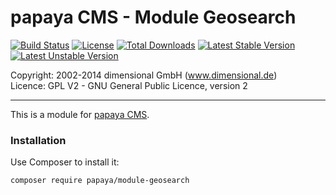 # papaya CMS - Module Geosearch

[![Build Status](https://travis-ci.org/papayaCMS/papayacms-module-geosearch.svg?branch=master)](https://travis-ci.org/papayaCMS/papayacms-geosearch)
[![License](https://poser.pugx.org/papaya/module-geosearch/license.svg)](https://packagist.org/packages/papaya/module-geosearch)
[![Total Downloads](https://poser.pugx.org/papaya/module-geosearch/downloads.svg)](https://packagist.org/packages/papaya/module-geosearch)
[![Latest Stable Version](https://poser.pugx.org/papaya/module-geosearch/v/stable.svg)](https://packagist.org/packages/papaya/module-geosearch)
[![Latest Unstable Version](https://poser.pugx.org/papaya/module-geosearch/v/unstable.svg)](https://packagist.org/packages/papaya/module-geosearch)

Copyright: 2002-2014 dimensional GmbH (www.dimensional.de)<br/>
Licence: GPL V2 - GNU General Public Licence, version 2

-----------------------------------------------------------------------

This is a module for [papaya CMS](http://www.papaya.cms.com/).

### Installation

Use Composer to install it:

```
composer require papaya/module-geosearch
```
